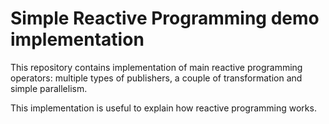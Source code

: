 # Simple Reactive Programming demo implementation

This repository contains implementation of main reactive programming operators: multiple types of publishers, 
a couple of transformation and simple parallelism.

This implementation is useful to explain how reactive programming works.
